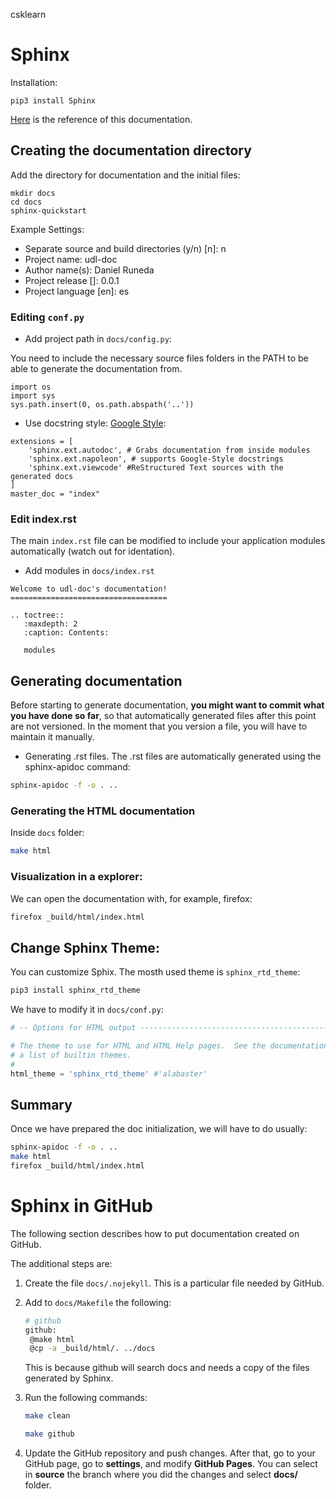 csklearn

# Sphinx

Installation:

```
pip3 install Sphinx
```

[Here](https://developer.ridgerun.com/wiki/index.php/How_to_generate_sphinx_documentation_for_python_code_running_in_an_embedded_system)
is the reference of this documentation.

## Creating the documentation directory

Add the directory for documentation and the initial files:

```
mkdir docs
cd docs
sphinx-quickstart
```

Example Settings:

- Separate source and build directories (y/n) [n]: n
- Project name: udl-doc
- Author name(s): Daniel Runeda
- Project release []: 0.0.1
- Project language [en]: es

### Editing `conf.py`

- Add project path in `docs/config.py`:

You need to include the necessary source files folders in the PATH to be able
to generate the documentation from.

```
import os
import sys
sys.path.insert(0, os.path.abspath('..'))
```

- Use docstring style: [Google Style](https://google.github.io/styleguide/pyguide.html#381-docstrings):

```
extensions = [
    'sphinx.ext.autodoc', # Grabs documentation from inside modules
    'sphinx.ext.napoleon', # supports Google-Style docstrings
    'sphinx.ext.viewcode' #ReStructured Text sources with the generated docs
]
master_doc = "index"
```

### Edit index.rst

The main `index.rst` file can be modified to include your application modules automatically (watch out for identation).

- Add modules in `docs/index.rst`

```
Welcome to udl-doc's documentation!
===================================

.. toctree::
   :maxdepth: 2
   :caption: Contents:

   modules
```

## Generating documentation

Before starting to generate documentation, **you might want to commit what you
have done so far**, so that automatically generated files after this point are
not versioned. In the moment that you version a file, you will have to
maintain it manually.

- Generating .rst files. The .rst files are automatically generated using the sphinx-apidoc command:

```bash
sphinx-apidoc -f -o . ..
```

### Generating the HTML documentation

Inside `docs` folder:

```bash
make html
```

### Visualization in a explorer:

We can open the documentation with, for example, firefox:

```bash
firefox _build/html/index.html
```

## Change Sphinx Theme:

You can customize Sphix. The mosth used theme is `sphinx_rtd_theme`:

```bash
pip3 install sphinx_rtd_theme
```

We have to modify it in `docs/conf.py`:

```python
# -- Options for HTML output -------------------------------------------------

# The theme to use for HTML and HTML Help pages.  See the documentation for
# a list of builtin themes.
#
html_theme = 'sphinx_rtd_theme' #'alabaster'
```

## Summary

Once we have prepared the doc initialization, we will have to do usually:

```bash
sphinx-apidoc -f -o . ..
make html
firefox _build/html/index.html
```

# Sphinx in GitHub

The following section describes how to put documentation created on GitHub.

The additional steps are:

1. Create the file `docs/.nojekyll`. This is a particular file needed by GitHub.
2. Add to `docs/Makefile` the following:

   ```bash
   # github
   github:
   	@make html
   	@cp -a _build/html/. ../docs
   ```
   This is because github will search docs and needs a copy of the files generated by Sphinx.
3. Run the following commands:

   ```bash
   make clean
   ```
   ```bash
   make github
   ```
4. Update the GitHub repository and push changes. After that, go to your GitHub page, go to **settings**, and modify **GitHub Pages**. You can select in **source** the branch where you did the changes and select **docs/** folder.
